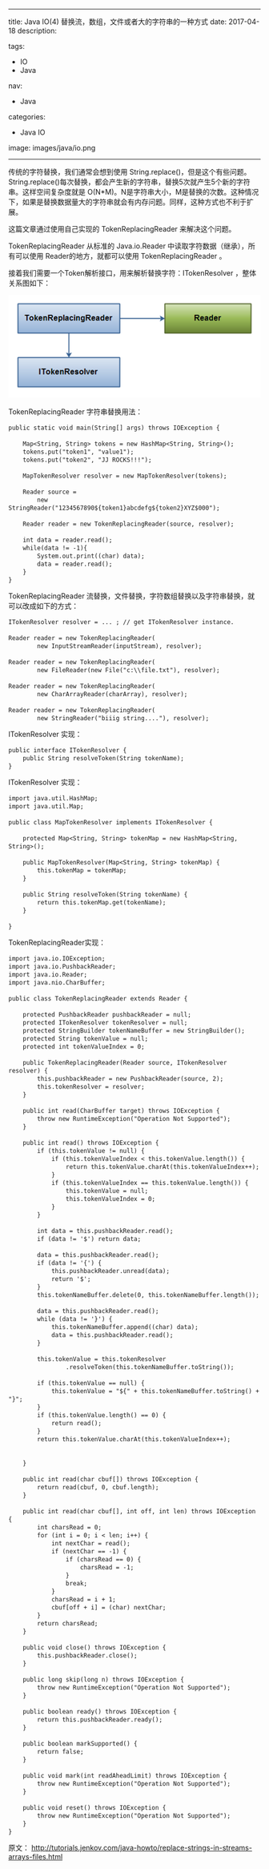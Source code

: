 ----
title: Java IO(4) 替换流，数组，文件或者大的字符串的一种方式
date: 2017-04-18
description: 

tags:
- IO
- Java

nav:
- Java

categories:
- Java IO

image: images/java/io.png

----
传统的字符替换，我们通常会想到使用 String.replace()，但是这个有些问题。
String.replace()每次替换，都会产生新的字符串，替换5次就产生5个新的字符串。这样空间复杂度就是 O(N*M)。N是字符串大小，M是替换的次数。这种情况下，如果是替换数据量大的字符串就会有内存问题。同样，这种方式也不利于扩展。

这篇文章通过使用自己实现的 TokenReplacingReader 来解决这个问题。

TokenReplacingReader 从标准的 Java.io.Reader 中读取字符数据（继承），所有可以使用 Reader的地方，就都可以使用 TokenReplacingReader 。

接着我们需要一个Token解析接口，用来解析替换字符：ITokenResolver ，整体关系图如下：

![](./2017-04-18_java_io_4_reader/1.png)
 
TokenReplacingReader 字符串替换用法：

	public static void main(String[] args) throws IOException {

	    Map<String, String> tokens = new HashMap<String, String>();
	    tokens.put("token1", "value1");
	    tokens.put("token2", "JJ ROCKS!!!");

	    MapTokenResolver resolver = new MapTokenResolver(tokens);

	    Reader source =
	        new StringReader("1234567890${token1}abcdefg${token2}XYZ$000");

	    Reader reader = new TokenReplacingReader(source, resolver);

	    int data = reader.read();
	    while(data != -1){
	        System.out.print((char) data);
	        data = reader.read();
	    }
	}

TokenReplacingReader 流替换，文件替换，字符数组替换以及字符串替换，就可以改成如下的方式：

	ITokenResolver resolver = ... ; // get ITokenResolver instance.

	Reader reader = new TokenReplacingReader(
	        new InputStreamReader(inputStream), resolver);

	Reader reader = new TokenReplacingReader(
	        new FileReader(new File("c:\\file.txt"), resolver);

	Reader reader = new TokenReplacingReader(
	        new CharArrayReader(charArray), resolver);

	Reader reader = new TokenReplacingReader(
	        new StringReader("biiig string...."), resolver);


ITokenResolver 实现：

    public interface ITokenResolver {
        public String resolveToken(String tokenName);
    }

ITokenResolver 实现： 

    import java.util.HashMap;
    import java.util.Map;

    public class MapTokenResolver implements ITokenResolver {

        protected Map<String, String> tokenMap = new HashMap<String, String>();

        public MapTokenResolver(Map<String, String> tokenMap) {
            this.tokenMap = tokenMap;
        }

        public String resolveToken(String tokenName) {
            return this.tokenMap.get(tokenName);
        }

    }

TokenReplacingReader实现：


    import java.io.IOException;
    import java.io.PushbackReader;
    import java.io.Reader;
    import java.nio.CharBuffer;

    public class TokenReplacingReader extends Reader {

        protected PushbackReader pushbackReader = null;
        protected ITokenResolver tokenResolver = null;
        protected StringBuilder tokenNameBuffer = new StringBuilder();
        protected String tokenValue = null;
        protected int tokenValueIndex = 0;

        public TokenReplacingReader(Reader source, ITokenResolver resolver) {
            this.pushbackReader = new PushbackReader(source, 2);
            this.tokenResolver = resolver;
        }

        public int read(CharBuffer target) throws IOException {
            throw new RuntimeException("Operation Not Supported");
        }

        public int read() throws IOException {
            if (this.tokenValue != null) {
                if (this.tokenValueIndex < this.tokenValue.length()) {
                    return this.tokenValue.charAt(this.tokenValueIndex++);
                }
                if (this.tokenValueIndex == this.tokenValue.length()) {
                    this.tokenValue = null;
                    this.tokenValueIndex = 0;
                }
            }

            int data = this.pushbackReader.read();
            if (data != '$') return data;

            data = this.pushbackReader.read();
            if (data != '{') {
                this.pushbackReader.unread(data);
                return '$';
            }
            this.tokenNameBuffer.delete(0, this.tokenNameBuffer.length());

            data = this.pushbackReader.read();
            while (data != '}') {
                this.tokenNameBuffer.append((char) data);
                data = this.pushbackReader.read();
            }

            this.tokenValue = this.tokenResolver
                    .resolveToken(this.tokenNameBuffer.toString());

            if (this.tokenValue == null) {
                this.tokenValue = "${" + this.tokenNameBuffer.toString() + "}";
            }
            if (this.tokenValue.length() == 0) {
                return read();
            }
            return this.tokenValue.charAt(this.tokenValueIndex++);


        }

        public int read(char cbuf[]) throws IOException {
            return read(cbuf, 0, cbuf.length);
        }

        public int read(char cbuf[], int off, int len) throws IOException {
            int charsRead = 0;
            for (int i = 0; i < len; i++) {
                int nextChar = read();
                if (nextChar == -1) {
                    if (charsRead == 0) {
                        charsRead = -1;
                    }
                    break;
                }
                charsRead = i + 1;
                cbuf[off + i] = (char) nextChar;
            }
            return charsRead;
        }

        public void close() throws IOException {
            this.pushbackReader.close();
        }

        public long skip(long n) throws IOException {
            throw new RuntimeException("Operation Not Supported");
        }

        public boolean ready() throws IOException {
            return this.pushbackReader.ready();
        }

        public boolean markSupported() {
            return false;
        }

        public void mark(int readAheadLimit) throws IOException {
            throw new RuntimeException("Operation Not Supported");
        }

        public void reset() throws IOException {
            throw new RuntimeException("Operation Not Supported");
        }
    }

原文：
http://tutorials.jenkov.com/java-howto/replace-strings-in-streams-arrays-files.html